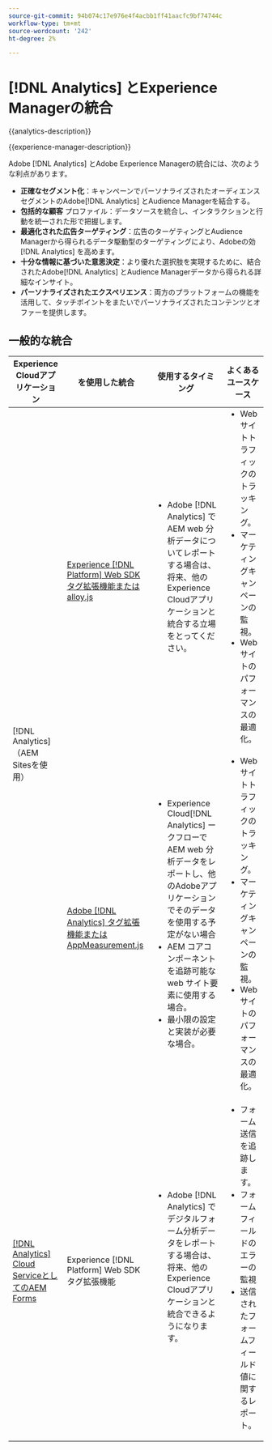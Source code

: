 ```yaml
---
source-git-commit: 94b074c17e976e4f4acbb1ff41aacfc9bf74744c
workflow-type: tm+mt
source-wordcount: '242'
ht-degree: 2%

---
```



# [!DNL Analytics] とExperience Managerの統合

{{analytics-description}}

{{experience-manager-description}}

Adobe [!DNL Analytics] とAdobe Experience Managerの統合には、次のような利点があります。

+ **正確なセグメント化**：キャンペーンでパーソナライズされたオーディエンスセグメントのAdobe[!DNL Analytics] とAudience Managerを結合する。
+ **包括的な顧客** プロファイル：データソースを統合し、インタラクションと行動を統一された形で把握します。
+ **最適化された広告ターゲティング**：広告のターゲティングとAudience Managerから得られるデータ駆動型のターゲティングにより、Adobeの効 [!DNL Analytics] を高めます。
+ **十分な情報に基づいた意思決定**：より優れた選択肢を実現するために、結合されたAdobe[!DNL Analytics] とAudience Managerデータから得られる詳細なインサイト。
+ **パーソナライズされたエクスペリエンス**：両方のプラットフォームの機能を活用して、タッチポイントをまたいでパーソナライズされたコンテンツとオファーを提供します。

## 一般的な統合

<table>
    <thead>
        <tr>
            <th>Experience Cloudアプリケーション</th>
            <th>を使用した統合</th>
            <th>使用するタイミング</th>
            <th>よくあるユースケース</th>
        </tr>
    </thead>
    <tbody>
        <tr>
            <td rowspan="2">[!DNL Analytics] （AEM Sitesを使用）</a></td>
            <td><a href="https://experienceleague.adobe.com/docs/experience-manager-learn/sites/integrations/experience-platform/analytics-using-web-sdk.html?lang=ja" target="_blank" rel="noreferrer">Experience [!DNL Platform] Web SDK タグ拡張機能または alloy.js</a></td>
            <td>
                <ul style="margin-top: 0;">
                    <li>Adobe [!DNL Analytics] でAEM web 分析データについてレポートする場合は、将来、他のExperience Cloudアプリケーションと統合する立場をとってください。</li>
                </ul>
            </td>
            <td>
                <ul style="margin-top: 0;">
                  <li>Web サイトトラフィックのトラッキング。</li>
                  <li>マーケティングキャンペーンの監視。</li>
                  <li>Web サイトのパフォーマンスの最適化。</li>
                </ul>
            </td>
        </tr>
        <tr>
            <td><a href="https://experienceleague.adobe.com/docs/experience-manager-learn/sites/integrations/analytics/collect-data-analytics.html?lang=ja" target="_blank" rel="noreferrer">Adobe [!DNL Analytics] タグ拡張機能またはAppMeasurement.js</a></td>
            <td>
                <ul style="margin-top: 0;">
                    <li>Experience Cloud[!DNL Analytics] ークフローでAEM web 分析データをレポートし、他のAdobeアプリケーションでそのデータを使用する予定がない場合</li>
                    <li>AEM コアコンポーネントを追跡可能な web サイト要素に使用する場合。</li>
                    <li>最小限の設定と実装が必要な場合。</li>
                </ul>
            </td>
            <td>
                <ul style="margin-top: 0;">
                  <li>Web サイトトラフィックのトラッキング。</li>
                  <li>マーケティングキャンペーンの監視。</li>
                  <li>Web サイトのパフォーマンスの最適化。</li>
                </ul>
            </td>
        </tr>
        <tr>
            <td><a href="https://experienceleague.adobe.com/docs/experience-manager-learn/cloud-service/forms/forms-and-analytics/introduction.html?lang=ja" target="_blank" rel="noreferrer">[!DNL Analytics] Cloud ServiceとしてのAEM Forms</a></td>
            <td>Experience [!DNL Platform] Web SDK タグ拡張機能</td>
            <td>
              <ul style="margin-top: 0;">
                <li>Adobe [!DNL Analytics] でデジタルフォーム分析データをレポートする場合は、将来、他のExperience Cloudアプリケーションと統合できるようになります。</li>
              </ul>
            </td>
            <td>
                <ul style="margin-top: 0;">
                  <li>フォーム送信を追跡します。</li>
                  <li>フォームフィールドのエラーの監視</li>
                  <li>送信されたフォームフィールド値に関するレポート。</li>
                </ul>
            </td>
        </tr>
    </tbody>          
</table>
